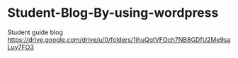 # Student-Blog-By-using-wordpress
Student guide blog 
https://drive.google.com/drive/u/0/folders/1ihuQgtVFOch7NB8GDfU2Me9saLuy7FO3
